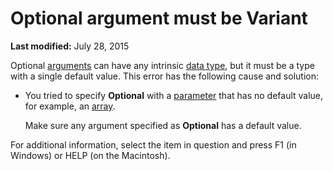 
# Optional argument must be Variant

 **Last modified:** July 28, 2015

Optional  [arguments](b8bdf64f-5920-1ae9-16d0-b26d09524a30.md) can have any intrinsic [data type](b8bdf64f-5920-1ae9-16d0-b26d09524a30.md), but it must be a type with a single default value. This error has the following cause and solution:




- You tried to specify  **Optional** with a [parameter](b8bdf64f-5920-1ae9-16d0-b26d09524a30.md) that has no default value, for example, an [array](b8bdf64f-5920-1ae9-16d0-b26d09524a30.md).
    
    Make sure any argument specified as  **Optional** has a default value.
    

For additional information, select the item in question and press F1 (in Windows) or HELP (on the Macintosh).
